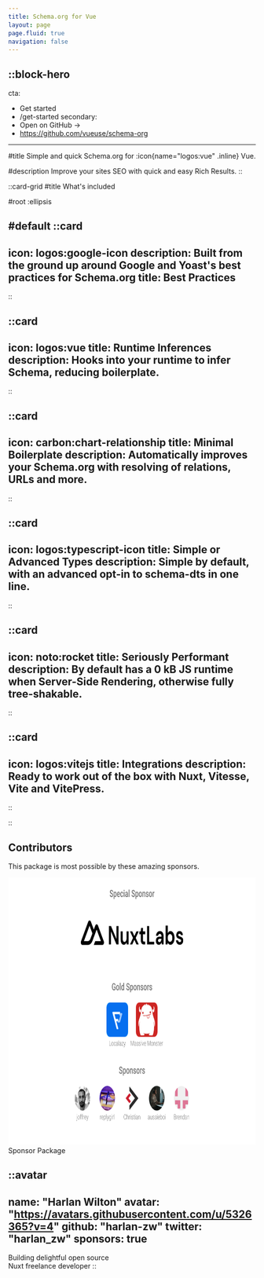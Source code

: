 ```yaml
---
title: Schema.org for Vue
layout: page
page.fluid: true
navigation: false
---
```


::block-hero
---
cta:
  - Get started
  - /get-started
secondary:
  - Open on GitHub →
  - https://github.com/vueuse/schema-org
---

#title
Simple and quick Schema.org for <span class="whitespace-nowrap"> :icon{name="logos:vue" .inline} Vue</span>.

#description
Improve your sites SEO with quick and easy Rich Results.
::


::card-grid
#title
What's included

#root
:ellipsis

#default
  ::card
  ---
  icon: logos:google-icon
  description: Built from the ground up around Google and Yoast's best practices for Schema.org
  title: Best Practices
  ---
  ::

  ::card
  ---
  icon: logos:vue
  title: Runtime Inferences
  description: Hooks into your runtime to infer Schema, reducing boilerplate.
  ---
  ::

  ::card
  ---
  icon: carbon:chart-relationship
  title: Minimal Boilerplate
  description: Automatically improves your Schema.org with resolving of relations, URLs and more.
  ---
  ::

  ::card
  ---
  icon: logos:typescript-icon
  title: Simple or Advanced Types
  description: Simple by default, with an advanced opt-in to schema-dts in one line.
  ---
  ::

  ::card
  ---
  icon: noto:rocket
  title: Seriously Performant
  description: By default has a 0 kB JS runtime when Server-Side Rendering, otherwise fully tree-shakable.
  ---
  ::

  ::card
  ---
  icon: logos:vitejs
  title: Integrations
  description: Ready to work out of the box with Nuxt, Vitesse, Vite and VitePress.
  ---
  ::

::

<div class="mx-auto w-full sm:px-6 lg-px-8 px-4 text-center">

## Contributors

This package is most possible by these amazing sponsors.

  <a href="https://raw.githubusercontent.com/harlan-zw/static/main/sponsors.svg">
    <img src="https://raw.githubusercontent.com/harlan-zw/static/main/sponsors.svg" width="800" height="545" class="mx-auto">
  </a>

  <button-link to="https://github.com/sponsors/harlan-zw">
  Sponsor Package
  </button-link>

::avatar
---
name: "Harlan Wilton"
avatar: "https://avatars.githubusercontent.com/u/5326365?v=4"
github: "harlan-zw"
twitter: "harlan_zw"
sponsors: true
---
Building delightful open source
<br>Nuxt freelance developer
::

</div>
